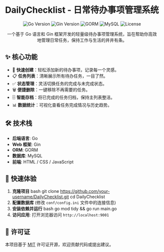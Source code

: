 # DailyChecklist - 日常待办事项管理系统

<div align="center">

![Go Version](https://img.shields.io/badge/Go-1.13+-00ADD8?style=flat-square&logo=go)
![Gin Version](https://img.shields.io/badge/Gin-1.7.7-00A86B?style=flat-square&logo=gin)
![GORM](https://img.shields.io/badge/GORM-1.9.16-00C853?style=flat-square)
![MySQL](https://img.shields.io/badge/MySQL-5.7+-4479A1?style=flat-square&logo=mysql)
![License](https://img.shields.io/badge/License-MIT-yellow?style=flat-square)

一个基于 Go 语言和 Gin 框架开发的轻量级待办事项管理系统，旨在帮助你高效地管理日常任务，保持工作与生活的井井有条。

</div>

## ✨ 核心功能

- 📝 **快速创建**：轻松添加新的待办事项，记录每一个灵感。
- 📋 **任务列表**：清晰展示所有待办任务，一目了然。
- ✅ **状态管理**：灵活切换任务的完成与未完成状态。
- 🗑️ **便捷删除**：一键移除不再需要的任务。
- 🗄️ **智能存档**：将已完成的任务归档，保持主列表整洁。
- 📊 **数据统计**：可视化查看任务完成情况与历史趋势。

## 🛠️ 技术栈

- **后端语言**: Go
- **Web 框架**: Gin
- **ORM**: GORM
- **数据库**: MySQL
- **前端**: HTML / CSS / JavaScript

## 🚀 快速体验

1.  **克隆项目**
    bash
    git clone https://github.com/your-username/DailyChecklist.git
    cd DailyChecklist
2.  **配置数据库** (修改 `conf/config.ini` 文件中的连接信息)
3.  **安装依赖并运行**
    bash
    go mod tidy && go run main.go
4.  **访问应用**: 打开浏览器访问 `http://localhost:9001`

## 📄 许可证

本项目基于 [MIT](LICENSE) 许可证开源，欢迎贡献代码或提出建议。
